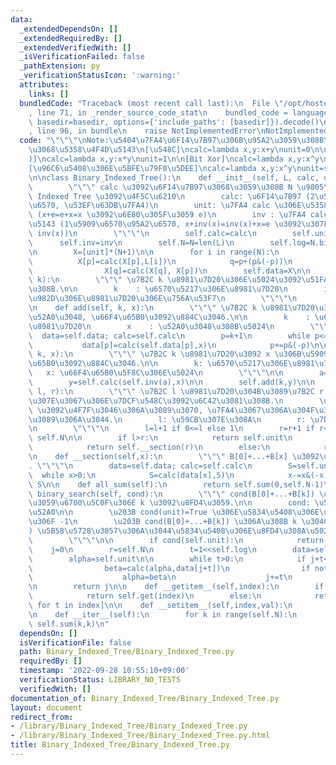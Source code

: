 ```yaml
---
data:
  _extendedDependsOn: []
  _extendedRequiredBy: []
  _extendedVerifiedWith: []
  _isVerificationFailed: false
  _pathExtension: py
  _verificationStatusIcon: ':warning:'
  attributes:
    links: []
  bundledCode: "Traceback (most recent call last):\n  File \"/opt/hostedtoolcache/Python/3.10.7/x64/lib/python3.10/site-packages/onlinejudge_verify/documentation/build.py\"\
    , line 71, in _render_source_code_stat\n    bundled_code = language.bundle(stat.path,\
    \ basedir=basedir, options={'include_paths': [basedir]}).decode()\n  File \"/opt/hostedtoolcache/Python/3.10.7/x64/lib/python3.10/site-packages/onlinejudge_verify/languages/python.py\"\
    , line 96, in bundle\n    raise NotImplementedError\nNotImplementedError\n"
  code: "\"\"\"\nNote:\u5404\u7FA4\u6F14\u7B97\u306B\u95A2\u3059\u308B\u95A2\u6570\
    \u3068\u5358\u4F4D\u5143\n[\u548C]\ncalc=lambda x,y:x+y\nunit=0\n\n[\u7A4D (\u7FA4\
    )]\ncalc=lambda x,y:x*y\nunit=1\n\n[Bit Xor]\ncalc=lambda x,y:x^y\nunit=0\n\n\
    [\u96C6\u5408\u306E\u5BFE\u79F0\u5DEE]\ncalc=lambda x,y:x^y\nunit=set()\n\"\"\"\
    \n\nclass Binary_Indexed_Tree():\n    def __init__(self, L, calc, unit, inv):\n\
    \        \"\"\" calc \u3092\u6F14\u7B97\u3068\u3059\u308B N \u9805\u306E Binary\
    \ Indexed Tree \u3092\u4F5C\u6210\n        calc: \u6F14\u7B97 (2\u5909\u6570\u95A2\
    \u6570, \u53EF\u63DB\u7FA4)\n        unit: \u7FA4 calc \u306E\u5358\u4F4D\u5143\
    \ (x+e=e+x=x \u3092\u6E80\u305F\u3059 e)\n        inv : \u7FA4 calc \u306E\u9006\
    \u5143 (1\u5909\u6570\u95A2\u6570, x+inv(x)=inv(x)+x=e \u3092\u307F\u305F\u3059\
    \ inv(x))\n        \"\"\"\n        self.calc=calc\n        self.unit=unit\n  \
    \      self.inv=inv\n        self.N=N=len(L)\n        self.log=N.bit_length()-1\n\
    \n        X=[unit]*(N+1)\n\n        for i in range(N):\n            p=i+1\n  \
    \          X[p]=calc(X[p],L[i])\n            q=p+(p&(-p))\n            if q<=N:\n\
    \                X[q]=calc(X[q], X[p])\n        self.data=X\n\n    def get(self,\
    \ k):\n        \"\"\" \u7B2C k \u8981\u7D20\u306E\u5024\u3092\u51FA\u529B\u3059\
    \u308B.\n\n        k    : \u6570\u5217\u306E\u8981\u7D20\n        index: \u5148\
    \u982D\u306E\u8981\u7D20\u306E\u756A\u53F7\n        \"\"\"\n        return self.sum(k,k)\n\
    \n    def add(self, k, x):\n        \"\"\" \u7B2C k \u8981\u7D20\u306B x \u3092\
    \u52A0\u3048, \u66F4\u65B0\u3092\u884C\u3046.\n\n        k    : \u6570\u5217\u306E\
    \u8981\u7D20\n        x    : \u52A0\u3048\u308B\u5024\n        \"\"\"\n      \
    \  data=self.data; calc=self.calc\n        p=k+1\n        while p<=self.N:\n \
    \           data[p]=calc(self.data[p],x)\n            p+=p&(-p)\n\n    def update(self,\
    \ k, x):\n        \"\"\" \u7B2C k \u8981\u7D20\u3092 x \u306B\u5909\u3048, \u66F4\
    \u65B0\u3092\u884C\u3046.\n\n        k: \u6570\u5217\u306E\u8981\u7D20\n     \
    \   x: \u66F4\u65B0\u5F8C\u306E\u5024\n        \"\"\"\n\n        a=self.get(k)\n\
    \        y=self.calc(self.inv(a),x)\n\n        self.add(k,y)\n\n    def sum(self,\
    \ l, r):\n        \"\"\" \u7B2C l \u8981\u7D20\u304B\u3089\u7B2C r \u8981\u7D20\
    \u307E\u3067\u306E\u7DCF\u548C\u3092\u6C42\u3081\u308B.\n        \u203B l != 0\
    \ \u3092\u4F7F\u3046\u306A\u3089\u3070, \u7FA4\u3067\u306A\u304F\u3066\u306F\u306A\
    \u3089\u306A\u3044.\n        l: \u59CB\u307E\u308A\n        r: \u7D42\u308F\u308A\
    \n        \"\"\"\n        l=l+1 if 0<=l else 1\n        r=r+1 if r<self.N else\
    \ self.N\n\n        if l>r:\n            return self.unit\n        elif l==1:\n\
    \            return self.__section(r)\n        else:\n            return self.calc(self.inv(self.__section(l-1)),self.__section(r))\n\
    \n    def __section(self,x):\n        \"\"\" B[0]+...+B[x] \u3092\u6C42\u3081\u308B\
    . \"\"\"\n        data=self.data; calc=self.calc\n        S=self.unit\n      \
    \  while x>0:\n            S=calc(data[x],S)\n            x-=x&(-x)\n        return\
    \ S\n\n    def all_sum(self):\n        return self.sum(0,self.N-1)\n\n    def\
    \ binary_search(self, cond):\n        \"\"\" cond(B[0]+...+B[k]) \u3092\u6E80\u305F\
    \u3059\u6700\u5C0F\u306E k \u3092\u8FD4\u3059.\n\n        cond: \u5358\u8ABF\u5897\
    \u52A0\n\n        \u203B cond(unit)=True \u306E\u5834\u5408\u306E\u8FD4\u308A\u5024\
    \u306F -1\n        \u203B cond(B[0]+...+B[k]) \u306A\u308B k \u304C (0<=k<N \u306B\
    ) \u5B58\u5728\u3057\u306A\u3044\u5834\u5408\u306E\u8FD4\u308A\u5024\u306F N\n\
    \        \"\"\"\n\n        if cond(self.unit):\n            return -1\n\n    \
    \    j=0\n        r=self.N\n        t=1<<self.log\n        data=self.data; calc=self.calc\n\
    \        alpha=self.unit\n\n        while t>0:\n            if j+t<=self.N:\n\
    \                beta=calc(alpha,data[j+t])\n                if not cond(beta):\n\
    \                    alpha=beta\n                    j+=t\n            t>>=1\n\
    \n        return j\n\n    def __getitem__(self,index):\n        if isinstance(index,int):\n\
    \            return self.get(index)\n        else:\n            return [self.get(t)\
    \ for t in index]\n\n    def __setitem__(self,index,val):\n        self.update(index,val)\n\
    \n    def __iter__(self):\n        for k in range(self.N):\n            yield\
    \ self.sum(k,k)\n"
  dependsOn: []
  isVerificationFile: false
  path: Binary_Indexed_Tree/Binary_Indexed_Tree.py
  requiredBy: []
  timestamp: '2022-09-28 10:55:10+09:00'
  verificationStatus: LIBRARY_NO_TESTS
  verifiedWith: []
documentation_of: Binary_Indexed_Tree/Binary_Indexed_Tree.py
layout: document
redirect_from:
- /library/Binary_Indexed_Tree/Binary_Indexed_Tree.py
- /library/Binary_Indexed_Tree/Binary_Indexed_Tree.py.html
title: Binary_Indexed_Tree/Binary_Indexed_Tree.py
---
```

